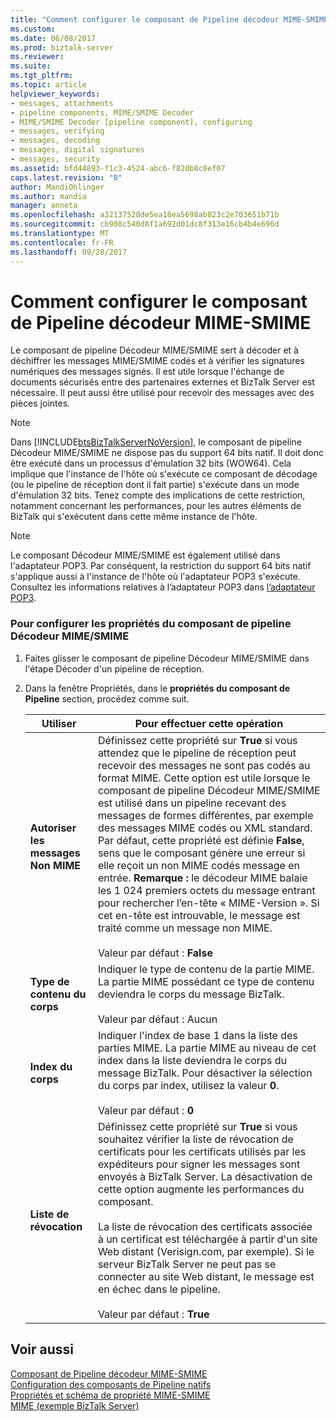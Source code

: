 ```yaml
---
title: "Comment configurer le composant de Pipeline décodeur MIME-SMIME | Documents Microsoft"
ms.custom: 
ms.date: 06/08/2017
ms.prod: biztalk-server
ms.reviewer: 
ms.suite: 
ms.tgt_pltfrm: 
ms.topic: article
helpviewer_keywords:
- messages, attachments
- pipeline components, MIME/SMIME Decoder
- MIME/SMIME Decoder [pipeline component], configuring
- messages, verifying
- messages, decoding
- messages, digital signatures
- messages, security
ms.assetid: bfd44893-f1c3-4524-abc6-f820b8c0ef07
caps.latest.revision: "8"
author: MandiOhlinger
ms.author: mandia
manager: anneta
ms.openlocfilehash: a32137528de5ea18ea5698ab823c2e703651b71b
ms.sourcegitcommit: cb908c540d8f1a692d01dc8f313e16cb4b4e696d
ms.translationtype: MT
ms.contentlocale: fr-FR
ms.lasthandoff: 09/20/2017
---
```

# <a name="how-to-configure-the-mime-smime-decoder-pipeline-component"></a>Comment configurer le composant de Pipeline décodeur MIME-SMIME
Le composant de pipeline Décodeur MIME/SMIME sert à décoder et à déchiffrer les messages MIME/SMIME codés et à vérifier les signatures numériques des messages signés. Il est utile lorsque l'échange de documents sécurisés entre des partenaires externes et BizTalk Server est nécessaire. Il peut aussi être utilisé pour recevoir des messages avec des pièces jointes.  
  
> [!NOTE]
>  Dans [!INCLUDE[btsBizTalkServerNoVersion](../includes/btsbiztalkservernoversion-md.md)], le composant de pipeline Décodeur MIME/SMIME ne dispose pas du support 64 bits natif.  Il doit donc être exécuté dans un processus d'émulation 32 bits (WOW64).  Cela implique que l'instance de l'hôte où s'exécute ce composant de décodage (ou le pipeline de réception dont il fait partie) s'exécute dans un mode d'émulation 32 bits.  Tenez compte des implications de cette restriction, notamment concernant les performances, pour les autres éléments de BizTalk qui s'exécutent dans cette même instance de l'hôte.  
  
> [!NOTE]
>  Le composant Décodeur MIME/SMIME est également utilisé dans l'adaptateur POP3.  Par conséquent, la restriction du support 64 bits natif s'applique aussi à l'instance de l'hôte où l'adaptateur POP3 s'exécute.  Consultez les informations relatives à l’adaptateur POP3 dans [l’adaptateur POP3](../core/pop3-adapter.md).  
  
### <a name="to-configure-the-properties-for-the-mimesmime-decoder-pipeline-component"></a>Pour configurer les propriétés du composant de pipeline Décodeur MIME/SMIME  
  
1.  Faites glisser le composant de pipeline Décodeur MIME/SMIME dans l'étape Décoder d'un pipeline de réception.  
  
2.  Dans la fenêtre Propriétés, dans le **propriétés du composant de Pipeline** section, procédez comme suit.  
  
    |Utiliser|Pour effectuer cette opération|  
    |--------------|----------------|  
    |**Autoriser les messages Non MIME**|Définissez cette propriété sur **True** si vous attendez que le pipeline de réception peut recevoir des messages ne sont pas codés au format MIME. Cette option est utile lorsque le composant de pipeline Décodeur MIME/SMIME est utilisé dans un pipeline recevant des messages de formes différentes, par exemple des messages MIME codés ou XML standard. Par défaut, cette propriété est définie **False**, sens que le composant génère une erreur si elle reçoit un non MIME codés message en entrée. **Remarque :** le décodeur MIME balaie les 1 024 premiers octets du message entrant pour rechercher l’en-tête « MIME-Version ». Si cet en-tête est introuvable, le message est traité comme un message non MIME. <br /><br /> Valeur par défaut : **False**|  
    |**Type de contenu du corps**|Indiquer le type de contenu de la partie MIME. La partie MIME possédant ce type de contenu deviendra le corps du message BizTalk.<br /><br /> Valeur par défaut : Aucun|  
    |**Index du corps**|Indiquer l'index de base 1 dans la liste des parties MIME. La partie MIME au niveau de cet index dans la liste deviendra le corps du message BizTalk. Pour désactiver la sélection du corps par index, utilisez la valeur **0**.<br /><br /> Valeur par défaut : **0**|  
    |**Liste de révocation**|Définissez cette propriété sur **True** si vous souhaitez vérifier la liste de révocation de certificats pour les certificats utilisés par les expéditeurs pour signer les messages sont envoyés à BizTalk Server. La désactivation de cette option augmente les performances du composant.<br /><br /> La liste de révocation des certificats associée à un certificat est téléchargée à partir d'un site Web distant (Verisign.com, par exemple). Si le serveur BizTalk Server ne peut pas se connecter au site Web distant, le message est en échec dans le pipeline.<br /><br /> Valeur par défaut : **True**|  
  
## <a name="see-also"></a>Voir aussi  
 [Composant de Pipeline décodeur MIME-SMIME](../core/mime-smime-decoder-pipeline-component.md)   
 [Configuration des composants de Pipeline natifs](../core/configuring-native-pipeline-components.md)   
 [Propriétés et schéma de propriété MIME-SMIME](../core/mime-smime-property-schema-and-properties.md)   
 [MIME (exemple BizTalk Server)](../core/mime-biztalk-server-sample.md)